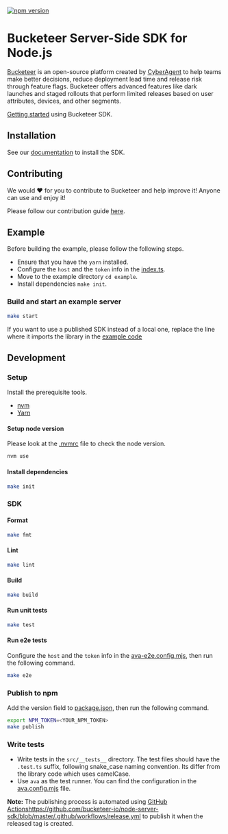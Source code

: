 [![npm version](https://badge.fury.io/js/@bucketeer%2Fnode-server-sdk.svg)](https://badge.fury.io/js/@bucketeer%2Fnode-server-sdk)

# Bucketeer Server-Side SDK for Node.js

[Bucketeer](https://bucketeer.io) is an open-source platform created by [CyberAgent](https://www.cyberagent.co.jp/en) to help teams make better decisions, reduce deployment lead time and release risk through feature flags. Bucketeer offers advanced features like dark launches and staged rollouts that perform limited releases based on user attributes, devices, and other segments.

[Getting started](https://docs.bucketeer.io/getting-started) using Bucketeer SDK.

## Installation

See our [documentation](https://docs.bucketeer.io/sdk/server-side/node-js) to install the SDK.

## Contributing

We would ❤️ for you to contribute to Bucketeer and help improve it! Anyone can use and enjoy it!

Please follow our contribution guide [here](https://docs.bucketeer.io/contribution-guide/contributing).

## Example

Before building the example, please follow the following steps.

- Ensure that you have the `yarn` installed.
- Configure the `host` and the `token` info in the [index.ts](https://github.com/bucketeer-io/node-server-sdk/blob/master/example/src/index.ts#L15-L19).
- Move to the example directory `cd example`.
- Install dependencies `make init`.

### Build and start an example server

```bash
make start
```

If you want to use a published SDK instead of a local one, replace the line where it imports the library in the [example code](https://github.com/bucketeer-io/node-server-sdk/blob/master/example/src/index.ts#L7-L8)

## Development

### Setup

Install the prerequisite tools.

- [nvm](https://github.com/nvm-sh/nvm)
- [Yarn](https://yarnpkg.com/en/docs/install)

#### Setup node version

Please look at the [.nvmrc](./.nvmrc) file to check the node version.

```bash
nvm use
```

#### Install dependencies

```bash
make init
```

### SDK

#### Format

```bash
make fmt
```

#### Lint

```bash
make lint
```

#### Build

```bash
make build
```

#### Run unit tests

```bash
make test
```

#### Run e2e tests

Configure the `host` and the `token` info in the [ava-e2e.config.mjs](./ava-e2e.config.mjs), then run the following command.

```bash
make e2e
```

### Publish to npm

Add the version field to [package.json](./package.json), then run the following command.

```bash
export NPM_TOKEN=<YOUR_NPM_TOKEN>
make publish
```

### Write tests
- Write tests in the `src/__tests__` directory. The test files should have the `.test.ts` suffix, following snake_case naming convention. Its differ from the library code which uses camelCase.
- Use `ava` as the test runner. You can find the configuration in the [ava.config.mjs](./ava.config.mjs) file.

**Note:** The publishing process is automated using [GitHub Actions](https://github.com/bucketeer-io/node-server-sdk/blob/master/.github/workflows/release.yml)https://github.com/bucketeer-io/node-server-sdk/blob/master/.github/workflows/release.yml to publish it when the released tag is created.
